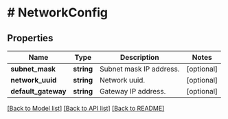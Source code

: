 # # NetworkConfig

## Properties

Name | Type | Description | Notes
------------ | ------------- | ------------- | -------------
**subnet_mask** | **string** | Subnet mask IP address. | [optional]
**network_uuid** | **string** | Network uuid. | [optional]
**default_gateway** | **string** | Gateway IP address. | [optional]

[[Back to Model list]](../../README.md#models) [[Back to API list]](../../README.md#endpoints) [[Back to README]](../../README.md)
